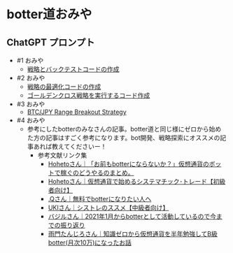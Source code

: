 # botter道おみや

## ChatGPT プロンプト
- #1 おみや
    - [戦略とバックテストコードの作成](https://chat.openai.com/share/a7b90f06-11b1-46dd-8132-c8df941fe9a6)
- #2 おみや
    - [戦略の最適化コードの作成](https://chat.openai.com/share/8530ba34-a8ec-4523-b328-43a375a72388)
    - [ゴールデンクロス戦略を実行するコード作成](https://chat.openai.com/share/6b78307e-775c-46b5-aaa1-b37b2d8fb517)
- #3 おみや
    - [BTC/JPY Range Breakout Strategy](https://chat.openai.com/share/8abacfe0-9c2f-4422-a5f3-9843833dcd9c)
- #4 おみや
    - 参考にしたbotterのみなさんの記事。botter道と同じ様にゼロから始めた方の記事はすごく参考になります。bot開発、戦略探索にオススメの記事あれば教えてくださいー！
        - 参考文献リンク集
            - [Hohetoさん｜「お前もbotterにならないか？」仮想通貨のボットで稼ぐのどうやるのまとめ。](https://note.com/hht/n/n61e6ecefd059)
            - [Hohetoさん｜仮想通貨で始めるシステマチック･トレード【初級者向け】](https://note.com/trading/m/m027c902bfbc5)
            - [.Qさん｜無料でbotterになりたい人へ](https://note.com/trading_dog_q/n/nb6597ce313bf)
            - [UKIさん｜シストレのススメ【中級者向け】](https://note.com/trading/m/md88fa4cd2fc1)
            - [バジルさん｜2021年1月からbotterとして活動しているので今までの振り返り](https://note.com/kkngo/n/n70a46006dd68)
            - [雨門たんじろさん｜知識ゼロから仮想通貨を半年勉強してB級botter(月次10万)になったお話](https://note.com/amadotanzirou/n/n7ecc02945785)